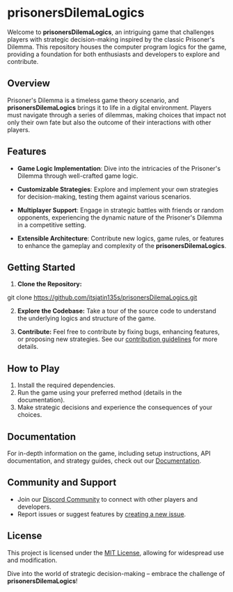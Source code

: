 # prisonersDilemaLogics

Welcome to **prisonersDilemaLogics**, an intriguing game that challenges players with strategic decision-making inspired by the classic Prisoner's Dilemma. This repository houses the computer program logics for the game, providing a foundation for both enthusiasts and developers to explore and contribute.

## Overview

Prisoner's Dilemma is a timeless game theory scenario, and **prisonersDilemaLogics** brings it to life in a digital environment. Players must navigate through a series of dilemmas, making choices that impact not only their own fate but also the outcome of their interactions with other players.

## Features

- **Game Logic Implementation**: Dive into the intricacies of the Prisoner's Dilemma through well-crafted game logic.
  
- **Customizable Strategies**: Explore and implement your own strategies for decision-making, testing them against various scenarios.

- **Multiplayer Support**: Engage in strategic battles with friends or random opponents, experiencing the dynamic nature of the Prisoner's Dilemma in a competitive setting.

- **Extensible Architecture**: Contribute new logics, game rules, or features to enhance the gameplay and complexity of the **prisonersDilemaLogics**.

## Getting Started

1. **Clone the Repository:**

git clone https://github.com/itsjatin135s/prisonersDilemaLogics.git


2. **Explore the Codebase:**
Take a tour of the source code to understand the underlying logics and structure of the game.

3. **Contribute:**
Feel free to contribute by fixing bugs, enhancing features, or proposing new strategies. See our [contribution guidelines](CONTRIBUTING.md) for more details.

## How to Play

1. Install the required dependencies.
2. Run the game using your preferred method (details in the documentation).
3. Make strategic decisions and experience the consequences of your choices.

## Documentation

For in-depth information on the game, including setup instructions, API documentation, and strategy guides, check out our [Documentation](docs/).

## Community and Support

- Join our [Discord Community](#) to connect with other players and developers.
- Report issues or suggest features by [creating a new issue](https://github.com/itsjatin135s/prisonersDilemaLogics/issues).

## License

This project is licensed under the [MIT License](LICENSE), allowing for widespread use and modification.

Dive into the world of strategic decision-making – embrace the challenge of **prisonersDilemaLogics**!
